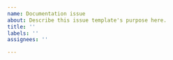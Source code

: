 ```yaml
---
name: Documentation issue
about: Describe this issue template's purpose here.
title: ''
labels: ''
assignees: ''

---
```



